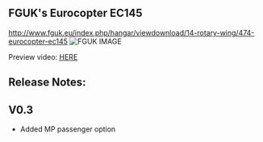FGUK's Eurocopter EC145
-----------------------

http://www.fguk.eu/index.php/hangar/viewdownload/14-rotary-wing/474-eurocopter-ec145
![FGUK IMAGE](http://www.fguk.eu/images/jdownloads/screenshots/fgfs-screen-0036.png)

Preview video: <a href="">HERE</a>

Release Notes:
---------------

V0.3
----

* Added MP passenger option